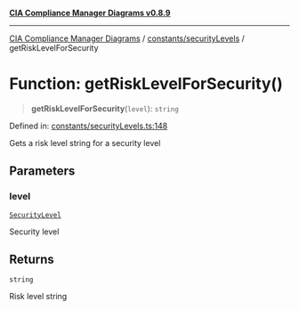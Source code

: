 [**CIA Compliance Manager Diagrams v0.8.9**](../../../README.md)

***

[CIA Compliance Manager Diagrams](../../../modules.md) / [constants/securityLevels](../README.md) / getRiskLevelForSecurity

# Function: getRiskLevelForSecurity()

> **getRiskLevelForSecurity**(`level`): `string`

Defined in: [constants/securityLevels.ts:148](https://github.com/Hack23/cia-compliance-manager/blob/e1ae27dd41c4ccea8a13cdec993022242a97dce3/src/constants/securityLevels.ts#L148)

Gets a risk level string for a security level

## Parameters

### level

[`SecurityLevel`](../../../types/cia/type-aliases/SecurityLevel.md)

Security level

## Returns

`string`

Risk level string

